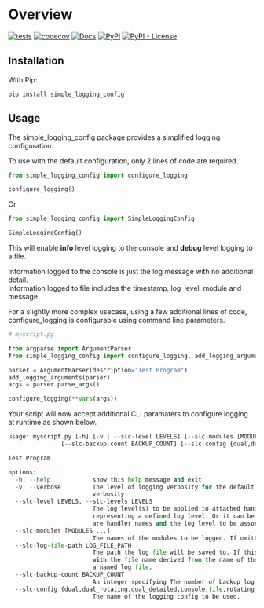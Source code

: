 # Overview

[![tests][tests_badge]][tests_url]
[![codecov][codecov_badge]][codecov_url]
[![Docs][docs_badge]][docs_url]
[![PyPI][pypi_badge]][pypi_url]
[![PyPI - License][license_badge]][license_url]

## Installation

With Pip:

```text
pip install simple_logging_config
```

## Usage

The simple_logging_config package provides a simplified logging configuration.

To use with the default configuration, only 2 lines of code are required.

```python
from simple_logging_config import configure_logging

configure_logging()
```

Or

```python
from simple_logging_config import SimpleLoggingConfig

SimpleLoggingConfig()
```

This will enable **info** level logging to the console and **debug** level logging to a file.

Information logged to the console is just the log message with no additional detail.  
Information logged to file includes the timestamp, log_level, module and message

For a slightly more complex usecase, using a few additional lines of code, configure_logging is configurable using command line parameters.

```python
# myscript.py

from argparse import ArgumentParser
from simple_logging_config import configure_logging, add_logging_arguments

parser = ArgumentParser(description="Test Program")
add_logging_arguments(parser)
args = parser.parse_args()

configure_logging(**vars(args))
```

Your script will now accept additional CLI paramaters to configure logging at runtime as shown below.

```python
usage: myscript.py [-h] [-v | --slc-level LEVELS] [--slc-modules [MODULES ...]] [--slc-log-file-path LOG_FILE_PATH]
               [--slc-backup-count BACKUP_COUNT] [--slc-config {dual,dual_rotating,dual_detailed,console,file,rotating_file}]      

Test Program

options:
  -h, --help            show this help message and exit
  -v, --verbose         The level of logging verbosity for the default handler. Use multiple times (up to -vvv) for increased      
                        verbosity.
  --slc-level LEVELS, --slc-levels LEVELS
                        The log level(s) to be applied to attached handlers. This value can be a single integer or a string        
                        representing a defined log level. Or it can be a string representing a dictionary where key/value pairs    
                        are handler names and the log level to be associated with that handler
  --slc-modules [MODULES ...]
                        The names of the modules to be logged. If omitted all modules are logged.
  --slc-log-file-path LOG_FILE_PATH
                        The path the log file will be saved to. If this is a folder, the log file will be saved to this folder     
                        with the file name derived from the name of the calling script. Otherwise, assume this is a full path to   
                        a named log file.
  --slc-backup-count BACKUP_COUNT
                        An integer specifying The number of backup log files to retain.
  --slc-config {dual,dual_rotating,dual_detailed,console,file,rotating_file}
                        The name of the logging config to be used.

```

[tests_badge]: https://github.com/srfoster65/simple_logging_config/actions/workflows/build.yml/badge.svg
[tests_url]: https://github.com/srfoster65/simple_logging_config/actions/workflows/build.yml
[codecov_badge]: https://codecov.io/gh/srfoster65/simple_logging_config/graph/badge.svg?token=FFNWSCS4BB
[codecov_url]: https://codecov.io/gh/srfoster65/simple_logging_config
[docs_badge]: https://github.com/srfoster65/simple_logging_config/actions/workflows/docs.yml/badge.svg
[docs_url]: https://srfoster65.github.io/simple_logging_config/
[pypi_badge]: https://img.shields.io/pypi/v/simple-logging-config?logo=python&logoColor=%23cccccc
[pypi_url]: https://pypi.org/project/simple-logging-config
[license_badge]: https://img.shields.io/pypi/l/simple-logging-config
[license_url]: https://srfoster65.github.io/simple_logging_config/license/

